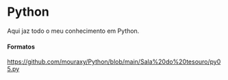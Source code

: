 # Python
Aqui jaz todo o meu conhecimento em Python.

#### Formatos
https://github.com/mouraxy/Python/blob/main/Sala%20do%20tesouro/py05.py
